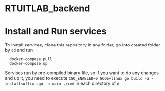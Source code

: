 # RTUITLAB_backend

# Install and Run services

To install services, clone this repository in any folder, go into created folder by ```cd``` and run
```
  docker-compose pull
  docker-compose up
```
Servises run by pre-compiled binary file, so if you want to do any changes and up it, you need to execute ```CGO_ENABLED=0 GOOS=linux go build -a -installsuffix cgo -o main ./cmd``` in each directory of ```d```
